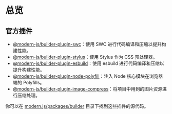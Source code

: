 # 总览

## 官方插件

- [@modern-js/builder-plugin-swc](/plugins/plugin-swc.html)：使用 SWC 进行代码编译和压缩以提升构建性能。
- [@modern-js/builder-plugin-stylus](/plugins/plugin-stylus.html)：使用 Stylus 作为 CSS 预处理器。
- [@modern-js/builder-plugin-esbuild](/plugins/plugin-esbuild.html)：使用 esbuild 进行代码编译和压缩以提升构建性能。
- [@modern-js/builder-plugin-node-polyfill](/plugins/plugin-node-polyfill.html)：注入 Node 核心模块在浏览器端的 Polyfills。
- [@modern-js/builder-plugin-image-compress](/plugins/plugin-image-compress.html)：将项目中用到的图片资源进行压缩处理。

你可以在 [modern.js/packages/builder](https://github.com/modern-js-dev/modern.js/tree/main/packages/builder) 目录下找到这些插件的源代码。
